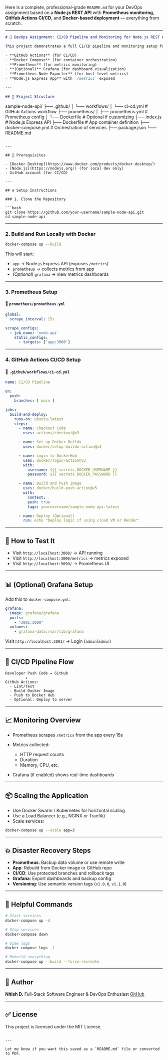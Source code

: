 Here is a complete, professional-grade `README.md` for your DevOps assignment based on a **Node.js REST API** with **Prometheus monitoring**, **GitHub Actions CI/CD**, and **Docker-based deployment** — everything from scratch.

---

```markdown
# 🚀 DevOps Assignment: CI/CD Pipeline and Monitoring for Node.js REST API

This project demonstrates a full CI/CD pipeline and monitoring setup for a Node.js REST API using:

- **GitHub Actions** (for CI/CD)
- **Docker Compose** (for container orchestration)
- **Prometheus** (for metrics monitoring)
- **(Optional)** Grafana (for dashboard visualization)
- **Prometheus Node Exporter** (for host-level metrics)
- **Node.js Express App** with `/metrics` exposed

---

## 📁 Project Structure

```

sample-node-api/
├── .github/
│   └── workflows/
│       └── ci-cd.yml          # GitHub Actions workflow
├── prometheus/
│   ├── prometheus.yml         # Prometheus config
│   └── Dockerfile             # Optional if customizing
├── index.js                   # Node.js Express API
├── Dockerfile                 # App container definition
├── docker-compose.yml         # Orchestration of services
├── package.json
└── README.md

````

---

## 📌 Prerequisites

- [Docker Desktop](https://www.docker.com/products/docker-desktop/)
- [Node.js](https://nodejs.org/) (for local dev only)
- GitHub account (for CI/CD)

---

## ⚙️ Setup Instructions

### 1. Clone the Repository

```bash
git clone https://github.com/your-username/sample-node-api.git
cd sample-node-api
````

---

### 2. Build and Run Locally with Docker

```bash
docker-compose up --build
```

This will start:

* `app` → Node.js Express API (exposes `/metrics`)
* `prometheus` → collects metrics from app
* *(Optional)* `grafana` → view metrics dashboards

---

### 3. Prometheus Setup

#### 📁 `prometheus/prometheus.yml`

```yaml
global:
  scrape_interval: 15s

scrape_configs:
  - job_name: 'node-api'
    static_configs:
      - targets: ['app:3000']
```

---

### 4. GitHub Actions CI/CD Setup

#### 📁 `.github/workflows/ci-cd.yml`

```yaml
name: CI/CD Pipeline

on:
  push:
    branches: [ main ]

jobs:
  build-and-deploy:
    runs-on: ubuntu-latest
    steps:
      - name: Checkout Code
        uses: actions/checkout@v3

      - name: Set up Docker Buildx
        uses: docker/setup-buildx-action@v3

      - name: Login to DockerHub
        uses: docker/login-action@v3
        with:
          username: ${{ secrets.DOCKER_USERNAME }}
          password: ${{ secrets.DOCKER_PASSWORD }}

      - name: Build and Push Image
        uses: docker/build-push-action@v5
        with:
          context: .
          push: true
          tags: yourusername/sample-node-api:latest

      - name: Deploy (Optional)
        run: echo "Deploy logic if using cloud VM or Render"
```

---

## 🧪 How to Test It

* Visit `http://localhost:3000/` → API running
* Visit `http://localhost:3000/metrics` → metrics exposed
* Visit `http://localhost:9090/` → Prometheus UI

---

## 📊 (Optional) Grafana Setup

Add this to `docker-compose.yml`:

```yaml
grafana:
  image: grafana/grafana
  ports:
    - "3001:3000"
  volumes:
    - grafana-data:/var/lib/grafana
```

Visit `http://localhost:3001/` → Login (`admin`/`admin`)

---

## 🔁 CI/CD Pipeline Flow

```text
Developer Push Code → GitHub
         ↓
GitHub Actions:
  - Lint/Test
  - Build Docker Image
  - Push to Docker Hub
  - Optional: Deploy to server
```

---

## 📈 Monitoring Overview

* Prometheus scrapes `/metrics` from the app every 15s
* Metrics collected:

  * HTTP request counts
  * Duration
  * Memory, CPU, etc.
* Grafana (if enabled) shows real-time dashboards

---

## 📦 Scaling the Application

* Use Docker Swarm / Kubernetes for horizontal scaling
* Use a Load Balancer (e.g., NGINX or Traefik)
* Scale services:

```bash
docker-compose up --scale app=3
```

---

## 💥 Disaster Recovery Steps

* **Prometheus**: Backup data volume or use remote write
* **App**: Rebuild from Docker image or GitHub repo
* **CI/CD**: Use protected branches and rollback tags
* **Grafana**: Export dashboards and backup config
* **Versioning**: Use semantic version tags (`v1.0.0`, `v1.1.0`)

---

## 🧠 Helpful Commands

```bash
# Start services
docker-compose up -d

# Stop services
docker-compose down

# View logs
docker-compose logs -f

# Rebuild everything
docker-compose up --build --force-recreate
```

---

## 🙌 Author

**Nitish D.**
Full-Stack Software Engineer & DevOps Enthusiast
[GitHub](https://github.com/dnitish07)

---

## ✅ License

This project is licensed under the MIT License.

```

---

Let me know if you want this saved as a `README.md` file or converted to PDF.
```

